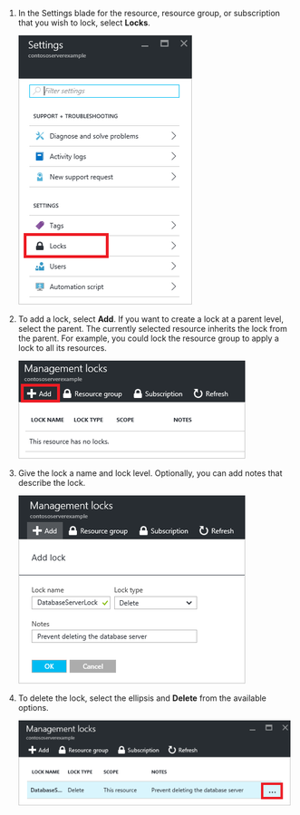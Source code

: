 1. In the Settings blade for the resource, resource group, or subscription that you wish to lock, select **Locks**.

      ![select lock](./media/resource-manager-lock-resources/select-lock.png)
2. To add a lock, select **Add**. If you want to create a lock at a parent level, select the parent. The currently selected resource inherits the lock from the parent. For example, you could lock the resource group to apply a lock to all its resources.

      ![add lock](./media/resource-manager-lock-resources/add-lock.png) 
3. Give the lock a name and lock level. Optionally, you can add notes that describe the lock.

      ![set lock](./media/resource-manager-lock-resources/set-lock.png) 
4. To delete the lock, select the ellipsis and **Delete** from the available options.

      ![delete lock](./media/resource-manager-lock-resources/delete-lock.png)
